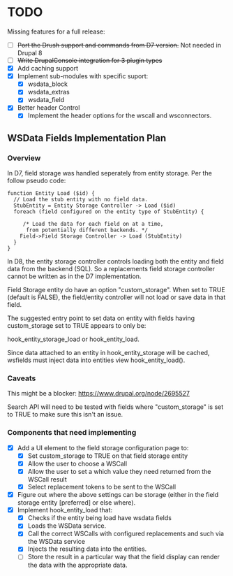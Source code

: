 # TODO

Missing features for a full release:

- [ ] ~~Port the Drush support and commands from D7 version.~~ Not needed in Drupal 8
- [ ] ~~Write DrupalConsole integration for 3 plugin types~~
- [x] Add caching support
- [x] Implement sub-modules with specific suport:
  - [x] wsdata_block
  - [x] wsdata_extras
  - [x] wsdata_field
- [x] Better header Control
  - [x] Implement the header options for the wscall and wsconnectors.

## WSData Fields Implementation Plan

### Overview

In D7, field storage was handled seperately from entity storage.
Per the follow pseudo code:

```
function Entity Load ($id) {
  // Load the stub entity with no field data.
  StubEntity = Entity Storage Controller -> Load ($id)
  foreach (field configured on the entity type of StubEntity) {

     /* Load the data for each field on at a time,
      from potentially different backends. */
    Field->Field Storage Controller -> Load (StubEntity)
  }
}
```

In D8, the entity storage controller controls loading both the entity and field data from the backend (SQL).
So a replacements field storage controller cannot be written as in the D7 implementation.

Field Storage entity do have an option "custom_storage".  When set to TRUE (default is FALSE), the field/entity controller will not load or save data in that field.

The suggested entry point to set data on entity with fields having custom_storage set to TRUE appears to only be:

hook_entity_storage_load or hook_entity_load.

Since data attached to an entity in hook_entity_storage will be cached, wsfields must inject data into entities view hook_entity_load().

### Caveats

This might be a blocker: https://www.drupal.org/node/2695527

Search API will need to be tested with fields where "custom_storage" is set to TRUE to make sure this isn't an issue.

### Components that need implementing

- [x] Add a UI element to the field storage configuration page to:
  - [x] Set custom_storage to TRUE on that field storage entity
  - [x] Allow the user to choose a WSCall
  - [x] Allow the user to set a which value they need returned from the WSCall result
  - [x] Select replacement tokens to be sent to the WSCall
- [x] Figure out where the above settings can be storage (either in the field storage entity [preferred] or else where).
- [x] Implement hook_entity_load that:
  - [x] Checks if the entity being load have wsdata fields
  - [x] Loads the WSData service.
  - [x] Call the correct WSCalls with configured replacements and such via the WSData service
  - [x] Injects the resulting data into the entities.
  - [ ] Store the result in a particular way that the field display can render the data with the appropriate data.
